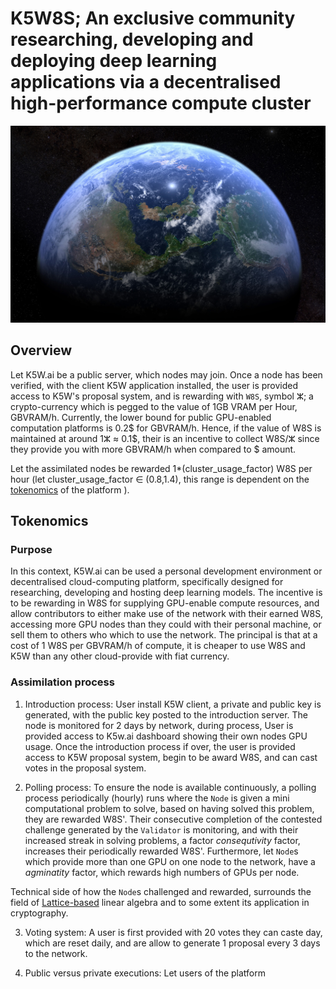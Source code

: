 # K5W8S; An exclusive community researching, developing and deploying deep learning applications via a decentralised high-performance compute cluster    

![]( img/k5w8sjpg 'decentralised deep learning' )


## Overview 
Let K5W.ai be a public server, which nodes may join. Once a node has been verified, with the client K5W application installed, the user is provided access to K5W's proposal system, and is rewarding with `W8S`, symbol ⵣ; a crypto-currency which is pegged to the value of 1GB VRAM per Hour, GBVRAM/h. Currently, the lower bound for public GPU-enabled computation platforms is 0.2$ for GBVRAM/h. Hence, if the value of W8S is maintained at around 1ⵣ ≈ 0.1$, their is an incentive to collect W8S/ⵣ since they provide you with more GBVRAM/h when compared to $ amount. 

Let the assimilated nodes be rewarded 1*(cluster_usage_factor) W8S per hour (let cluster_usage_factor ∈ (0.8,1.4), this range is dependent on the [tokenomics](https://en.wikipedia.org/wiki/Tokenomics) of the platform ). 

## Tokenomics 

### Purpose 
In this context, K5W.ai can be used a personal development environment or decentralised cloud-computing platform, specifically designed for researching, developing and hosting deep learning models. The incentive is to be rewarding in W8S for supplying GPU-enable compute resources, and allow contributors to either make use of the network with their earned W8S, accessing more GPU nodes than they could with their personal machine, or sell them to others who which to use the network. The principal is that at a cost of 1 W8S per GBVRAM/h of compute, it is cheaper to use W8S and K5W than any other cloud-provide with fiat currency. 

### Assimilation process 

1) Introduction process: User install K5W client, a private and public key is generated, with the public key posted to the introduction server. The node is monitored for 2 days by network, during process, User is provided access to K5w.ai dashboard showing their own nodes GPU usage. Once the introduction process if over, the user is provided access to K5W proposal system, begin to be award W8S, and can cast votes in the proposal system. 

2) Polling process: To ensure the node is available continuously, a polling process periodically (hourly) runs where the `Node` is given a mini computational problem to solve, based on having solved this problem, they are rewarded W8S'. Their consecutive completion of the contested challenge generated by the `Validator`  is monitoring, and with their increased streak in solving problems, a factor *consequtivity* factor, increases their periodically rewarded W8S'. Furthermore, let `Node`s which provide more than one GPU on one node to the network, have a *agminatity* factor, which rewards high numbers of GPUs per node. 

Technical side of how the `Node`s challenged and rewarded, surrounds the field of [Lattice-based](https://en.wikipedia.org/wiki/Lattice-based_cryptography) linear algebra and to some extent its application in cryptography. 

3) Voting system: A user is first provided with 20 votes they can caste day, which are reset daily, and are allow to generate 1 proposal every 3 days to the network.

4) Public versus private executions: Let users of the platform 




